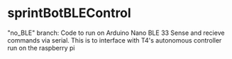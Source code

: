 # sprintBotBLEControl
 
"no_BLE" branch:
Code to run on Arduino Nano BLE 33 Sense and recieve commands via serial.
This is to interface with T4's autonomous controller run on the raspberry pi
